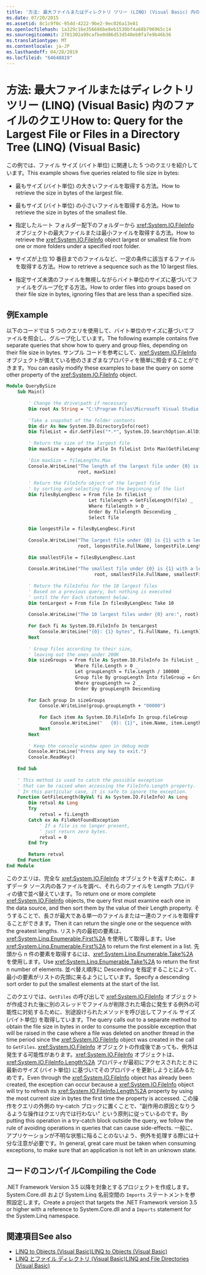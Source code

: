 ```yaml
---
title: '方法: 最大ファイルまたはディレクトリ ツリー (LINQ) (Visual Basic) 内のファイルのクエリ'
ms.date: 07/20/2015
ms.assetid: 8c1c9f0c-95dd-4222-9be2-9ec026a13e81
ms.openlocfilehash: 1a329c16e356686be8eb1530bf4a68b796965c14
ms.sourcegitcommit: 2701302a99cafbe0d86d53d540eb0fa7e9b46b36
ms.translationtype: MT
ms.contentlocale: ja-JP
ms.lasthandoff: 04/28/2019
ms.locfileid: "64648819"
---
```

# <a name="how-to-query-for-the-largest-file-or-files-in-a-directory-tree-linq-visual-basic"></a><span data-ttu-id="fc336-102">方法: 最大ファイルまたはディレクトリ ツリー (LINQ) (Visual Basic) 内のファイルのクエリ</span><span class="sxs-lookup"><span data-stu-id="fc336-102">How to: Query for the Largest File or Files in a Directory Tree (LINQ) (Visual Basic)</span></span>
<span data-ttu-id="fc336-103">この例では、ファイル サイズ (バイト単位) に関連した 5 つのクエリを紹介しています。</span><span class="sxs-lookup"><span data-stu-id="fc336-103">This example shows five queries related to file size in bytes:</span></span>  
  
- <span data-ttu-id="fc336-104">最もサイズ (バイト単位) の大きいファイルを取得する方法。</span><span class="sxs-lookup"><span data-stu-id="fc336-104">How to retrieve the size in bytes of the largest file.</span></span>  
  
- <span data-ttu-id="fc336-105">最もサイズ (バイト単位) の小さいファイルを取得する方法。</span><span class="sxs-lookup"><span data-stu-id="fc336-105">How to retrieve the size in bytes of the smallest file.</span></span>  
  
- <span data-ttu-id="fc336-106">指定したルート フォルダー配下のフォルダーから <xref:System.IO.FileInfo> オブジェクトの最大ファイルまたは最小ファイルを取得する方法。</span><span class="sxs-lookup"><span data-stu-id="fc336-106">How to retrieve the <xref:System.IO.FileInfo> object largest or smallest file from one or more folders under a specified root folder.</span></span>  
  
- <span data-ttu-id="fc336-107">サイズが上位 10 番目までのファイルなど、一定の条件に該当するファイルを取得する方法。</span><span class="sxs-lookup"><span data-stu-id="fc336-107">How to retrieve a sequence such as the 10 largest files.</span></span>  
  
- <span data-ttu-id="fc336-108">指定サイズ未満のファイルを無視しながらバイト単位のサイズに基づいてファイルをグループ化する方法。</span><span class="sxs-lookup"><span data-stu-id="fc336-108">How to order files into groups based on their file size in bytes, ignoring files that are less than a specified size.</span></span>  
  
## <a name="example"></a><span data-ttu-id="fc336-109">例</span><span class="sxs-lookup"><span data-stu-id="fc336-109">Example</span></span>  
 <span data-ttu-id="fc336-110">以下のコードでは 5 つのクエリを使用して、バイト単位のサイズに基づいてファイルを照会し、グループ化しています。</span><span class="sxs-lookup"><span data-stu-id="fc336-110">The following example contains five separate queries that show how to query and group files, depending on their file size in bytes.</span></span> <span data-ttu-id="fc336-111">サンプル コードを参考にして、<xref:System.IO.FileInfo> オブジェクトが備えている他のさまざまなプロパティを簡単に照会することができます。</span><span class="sxs-lookup"><span data-stu-id="fc336-111">You can easily modify these examples to base the query on some other property of the <xref:System.IO.FileInfo> object.</span></span>  
  
```vb  
Module QueryBySize  
    Sub Main()  
  
        ' Change the drive\path if necessary  
        Dim root As String = "C:\Program Files\Microsoft Visual Studio 9.0"  
  
        'Take a snapshot of the folder contents  
        Dim dir As New System.IO.DirectoryInfo(root)  
        Dim fileList = dir.GetFiles("*.*", System.IO.SearchOption.AllDirectories)  
  
        ' Return the size of the largest file  
        Dim maxSize = Aggregate aFile In fileList Into Max(GetFileLength(aFile))  
  
        'Dim maxSize = fileLengths.Max  
        Console.WriteLine("The length of the largest file under {0} is {1}", _  
                          root, maxSize)  
  
        ' Return the FileInfo object of the largest file  
        ' by sorting and selecting from the beginning of the list  
        Dim filesByLengDesc = From file In fileList _  
                              Let filelength = GetFileLength(file) _  
                              Where filelength > 0 _  
                              Order By filelength Descending _  
                              Select file  
  
        Dim longestFile = filesByLengDesc.First  
  
        Console.WriteLine("The largest file under {0} is {1} with a length of {2} bytes", _  
                          root, longestFile.FullName, longestFile.Length)  
  
        Dim smallestFile = filesByLengDesc.Last  
  
        Console.WriteLine("The smallest file under {0} is {1} with a length of {2} bytes", _  
                                root, smallestFile.FullName, smallestFile.Length)  
  
        ' Return the FileInfos for the 10 largest files  
        ' Based on a previous query, but nothing is executed  
        ' until the For Each statement below.  
        Dim tenLargest = From file In filesByLengDesc Take 10  
  
        Console.WriteLine("The 10 largest files under {0} are:", root)  
  
        For Each fi As System.IO.FileInfo In tenLargest  
            Console.WriteLine("{0}: {1} bytes", fi.FullName, fi.Length)  
        Next  
  
        ' Group files according to their size,  
        ' leaving out the ones under 200K  
        Dim sizeGroups = From file As System.IO.FileInfo In fileList _  
                         Where file.Length > 0 _  
                         Let groupLength = file.Length / 100000 _  
                         Group file By groupLength Into fileGroup = Group _  
                         Where groupLength >= 2 _  
                         Order By groupLength Descending  
  
        For Each group In sizeGroups  
            Console.WriteLine(group.groupLength + "00000")  
  
            For Each item As System.IO.FileInfo In group.fileGroup  
                Console.WriteLine("   {0}: {1}", item.Name, item.Length)  
            Next  
        Next  
  
        ' Keep the console window open in debug mode  
        Console.WriteLine("Press any key to exit.")  
        Console.ReadKey()  
  
    End Sub  
  
    ' This method is used to catch the possible exception  
    ' that can be raised when accessing the FileInfo.Length property.  
    ' In this particular case, it is safe to ignore the exception.  
    Function GetFileLength(ByVal fi As System.IO.FileInfo) As Long  
        Dim retval As Long  
        Try  
            retval = fi.Length  
        Catch ex As FileNotFoundException  
            ' If a file is no longer present,  
            ' just return zero bytes.   
            retval = 0  
        End Try  
  
        Return retval  
    End Function  
End Module  
```  
  
 <span data-ttu-id="fc336-112">このクエリは、完全な <xref:System.IO.FileInfo> オブジェクトを返すために、まずデータ ソース内の各ファイルを調べ、それらのファイルを Length プロパティの値で並べ替えています。</span><span class="sxs-lookup"><span data-stu-id="fc336-112">To return one or more complete <xref:System.IO.FileInfo> objects, the query first must examine each one in the data source, and then sort them by the value of their Length property.</span></span> <span data-ttu-id="fc336-113">そうすることで、長さが最大である単一のファイルまたは一連のファイルを取得することができます。</span><span class="sxs-lookup"><span data-stu-id="fc336-113">Then it can return the single one or the sequence with the greatest lengths.</span></span> <span data-ttu-id="fc336-114">リスト内の最初の要素は、<xref:System.Linq.Enumerable.First%2A> を使用して取得します。</span><span class="sxs-lookup"><span data-stu-id="fc336-114">Use <xref:System.Linq.Enumerable.First%2A> to return the first element in a list.</span></span> <span data-ttu-id="fc336-115">先頭から n 件の要素を取得するには、<xref:System.Linq.Enumerable.Take%2A> を使用します。</span><span class="sxs-lookup"><span data-stu-id="fc336-115">Use <xref:System.Linq.Enumerable.Take%2A> to return the first n number of elements.</span></span> <span data-ttu-id="fc336-116">並べ替え順序に Descending を指定することによって、最小の要素がリストの先頭に来るようにしています。</span><span class="sxs-lookup"><span data-stu-id="fc336-116">Specify a descending sort order to put the smallest elements at the start of the list.</span></span>  
  
 <span data-ttu-id="fc336-117">このクエリでは、`GetFiles` の呼び出しで <xref:System.IO.FileInfo> オブジェクトが作成された後に別のスレッドでファイルが削除された場合に発生する例外の可能性に対処するために、別途設けられたメソッドを呼び出してファイル サイズ (バイト単位) を取得しています。</span><span class="sxs-lookup"><span data-stu-id="fc336-117">The query calls out to a separate method to obtain the file size in bytes in order to consume the possible exception that will be raised in the case where a file was deleted on another thread in the time period since the <xref:System.IO.FileInfo> object was created in the call to `GetFiles`.</span></span> <span data-ttu-id="fc336-118"><xref:System.IO.FileInfo> オブジェクトの作成後であっても、例外は発生する可能性があります。<xref:System.IO.FileInfo> オブジェクトは、<xref:System.IO.FileInfo.Length%2A> プロパティが最初にアクセスされたときに最新のサイズ (バイト単位) に基づいてそのプロパティを更新しようと試みるためです。</span><span class="sxs-lookup"><span data-stu-id="fc336-118">Even through the <xref:System.IO.FileInfo> object has already been created, the exception can occur because a <xref:System.IO.FileInfo> object will try to refresh its <xref:System.IO.FileInfo.Length%2A> property by using the most current size in bytes the first time the property is accessed.</span></span> <span data-ttu-id="fc336-119">この操作をクエリの外側の try-catch ブロックに置くことで、"副作用の原因となりうるような操作はクエリ内では行わない" という原則に従っているのです。</span><span class="sxs-lookup"><span data-stu-id="fc336-119">By putting this operation in a try-catch block outside the query, we follow the rule of avoiding operations in queries that can cause side-effects.</span></span> <span data-ttu-id="fc336-120">一般に、アプリケーションが不明な状態に陥ることのないよう、例外を処理する際には十分な注意が必要です。</span><span class="sxs-lookup"><span data-stu-id="fc336-120">In general, great care must be taken when consuming exceptions, to make sure that an application is not left in an unknown state.</span></span>  
  
## <a name="compiling-the-code"></a><span data-ttu-id="fc336-121">コードのコンパイル</span><span class="sxs-lookup"><span data-stu-id="fc336-121">Compiling the Code</span></span>  
 <span data-ttu-id="fc336-122">.NET Framework Version 3.5 以降を対象とするプロジェクトを作成します。System.Core.dll および System.Linq 名前空間の `Imports` ステートメントを参照設定します。</span><span class="sxs-lookup"><span data-stu-id="fc336-122">Create a project that targets the .NET Framework version 3.5 or higher with a reference to System.Core.dll and a `Imports` statement for the System.Linq namespace.</span></span>  
  
## <a name="see-also"></a><span data-ttu-id="fc336-123">関連項目</span><span class="sxs-lookup"><span data-stu-id="fc336-123">See also</span></span>

- [<span data-ttu-id="fc336-124">LINQ to Objects (Visual Basic)</span><span class="sxs-lookup"><span data-stu-id="fc336-124">LINQ to Objects (Visual Basic)</span></span>](../../../../visual-basic/programming-guide/concepts/linq/linq-to-objects.md)
- [<span data-ttu-id="fc336-125">LINQ とファイル ディレクトリ (Visual Basic)</span><span class="sxs-lookup"><span data-stu-id="fc336-125">LINQ and File Directories (Visual Basic)</span></span>](../../../../visual-basic/programming-guide/concepts/linq/linq-and-file-directories.md)
